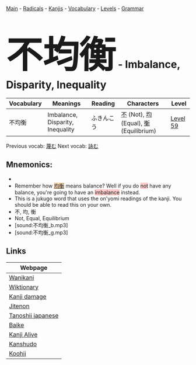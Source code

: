 <style> bigfont {font-size: 100px}</style>
[Main](../README.md) -
[Radicals](../radicals.md) -
[Kanjis](../kanjis.md) -
[Vocabulary](../vocabulary.md) -
[Levels](../levels.md) -
[Grammar](../grammar.md)
# <bigfont> 不均衡</bigfont> - Imbalance, Disparity, Inequality 

| Vocabulary | Meanings | Reading | Characters | Level |
| --- | --- | --- | --- | --- |
| 不均衡 | Imbalance, Disparity, Inequality | ふきんこう |  [不](../kanjis/不.md) (Not), [均](../kanjis/均.md) (Equal), [衡](../kanjis/衡.md) (Equilibrium) | [Level 59](../levels/wk_level59.md) |

Previous vocab: [蔑む](蔑む.md) Next vocab: [詠む](詠む.md) 

## Mnemonics:

* 
* Remember how <span style="background-color:#fed8b1"> [均衡](https://jisho.org/search/均衡)</span> means balance? Well if you do <span style="background-color:#ffcccb"> not</span> have any balance, you're going to have an <span style="background-color:#ffcccb"> imbalance</span> instead.
* This is a jukugo word that uses the on'yomi readings of the kanji. You should be able to read this on your own.
* 不, 均, 衡
* Not, Equal, Equilibrium
* [sound:不均衡_b.mp3]
* [sound:不均衡_g.mp3]


## Links 

| Webpage |
| --- |
| [Wanikani          ](https://www.wanikani.com/kanji/不均衡) |
| [Wiktionary        ](https://en.wiktionary.org/wiki/不均衡) |
| [Kanji damage      ](http://www.kanjidamage.com/kanji/search?utf8=✓&q=不均衡) |
| [Jitenon           ](https://jitenon.com/kanji/不均衡) |
| [Tanoshii japanese ](https://www.tanoshiijapanese.com/dictionary/kanji.cfm?k=不均衡) |
| [Baike             ](https://baike.baidu.com/item/不均衡) |
| [Kanji Alive       ](https://app.kanjialive.com/不均衡) |
| [Kanshudo          ](https://www.kanshudo.com/searchmn?q=不均衡) |
| [Koohii            ](https://kanji.koohii.com/study/kanji/不均衡) |
